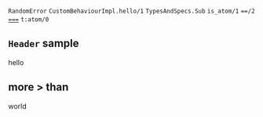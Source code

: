 `RandomError`
`CustomBehaviourImpl.hello/1`
`TypesAndSpecs.Sub`
`is_atom/1`
`==/2`
[`===`](`Kernel.===/2`)
`t:atom/0`

## `Header` sample

hello

## more > than

world

